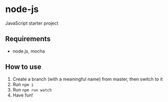 # node-js

JavaScript starter project

## Requirements

- node.js, mocha

## How to use

1. Create a branch (with a meaningful name) from master, then switch to it
2. Run `npm i`
3. Run `npm run watch`
4. Have fun!
